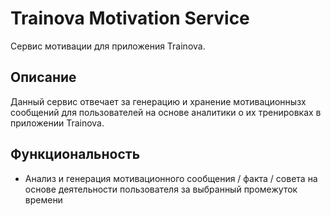 # Trainova Motivation Service

Сервис мотивации для приложения Trainova.

## Описание

Данный сервис отвечает за генерацию и хранение мотивационнызх сообщений для пользователей на основе аналитики о их тренировках в приложении Trainova.

## Функциональность

- Анализ и генерация мотивационного сообщения / факта / совета на основе деятельности пользователя за выбранный промежуток времени



